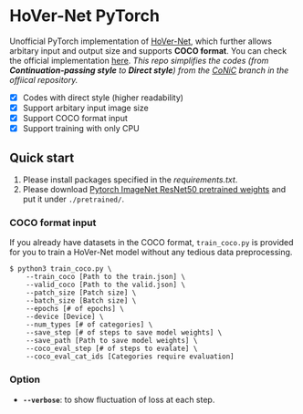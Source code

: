 # HoVer-Net PyTorch
Unofficial PyTorch implementation of [HoVer-Net](https://arxiv.org/abs/1812.06499), which further allows arbitary input and output size and supports **COCO format**. You can check the official implementation [here](https://github.com/vqdang/hover_net). *This repo simplifies the codes (from **Continuation-passing style** to **Direct style**) from the [CoNiC](https://github.com/vqdang/hover_net/tree/conic) branch in the offiical repository.*

- [x] Codes with direct style (higher readability)
- [x] Support arbitary input image size
- [x] Support COCO format input
- [x] Support training with only CPU

## Quick start
1. Please install packages specified in the *requirements.txt*.
2. Please download [Pytorch ImageNet ResNet50  pretrained weights](https://download.pytorch.org/models/resnet50-0676ba61.pth) and put it under `./pretrained/`.

### COCO format input
If you already have datasets in the COCO format, `train_coco.py` is provided for you to train a HoVer-Net model without any tedious data preprocessing.
```script
$ python3 train_coco.py \
    --train_coco [Path to the train.json] \
    --valid_coco [Path to the valid.json] \
    --patch_size [Patch size] \
    --batch_size [Batch size] \
    --epochs [# of epochs] \
    --device [Device] \
    --num_types [# of categories] \
    --save_step [# of steps to save model weights] \
    --save_path [Path to save model weights] \
    --coco_eval_step [# of steps to evalate] \
    --coco_eval_cat_ids [Categories require evaluation]
```
### Option
- **`--verbose`**: to show fluctuation of loss at each step.

